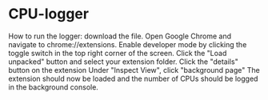 # CPU-logger

How to run the logger:
  download the file.
  Open Google Chrome and navigate to chrome://extensions.
  Enable developer mode by clicking the toggle switch in the top right corner of the screen.
  Click the "Load unpacked" button and select your extension folder.
  Click the "details" button on the extension
  Under "Inspect View", click "background page"
  The extension should now be loaded and the number of CPUs should be logged in the background console.
